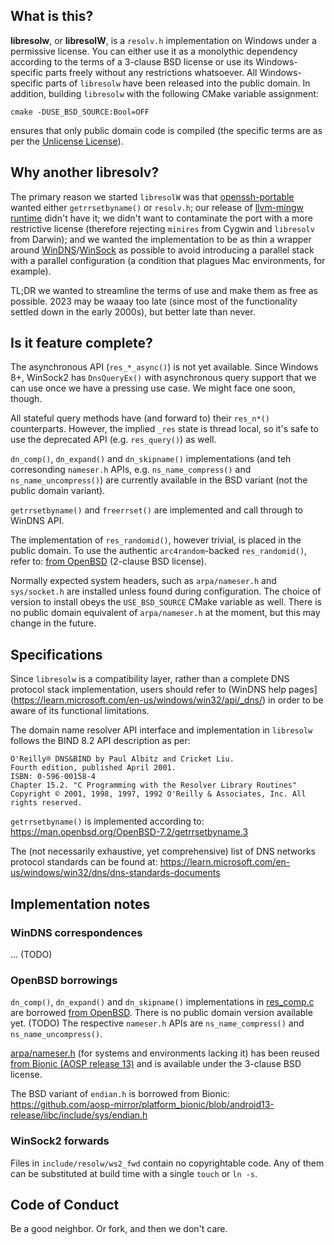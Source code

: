 ## What is this?

**libresolw**, or **libresolW**, is a `resolv.h` implementation on Windows under a permissive license.
You can either use it as a monolythic dependency according to the terms of a 3-clause BSD license or
use its Windows-specific parts freely without any restrictions whatsoever. All Windows-specific parts
of `libresolw` have been released into the public domain. In addition, building `libresolw` with the
following CMake variable assignment:

```
cmake -DUSE_BSD_SOURCE:Bool=OFF
```

ensures that only public domain code is compiled (the specific terms are as per the [Unlicense License](https://unlicense.org/)).

## Why another libresolv?

The primary reason we started `libresolW` was that [openssh-portable](https://github.com/openssh/openssh-portable) wanted either
`getrrsetbyname()` or `resolv.h`; our release of [llvm-mingw runtime](https://github.com/armdevvel/llvm-mingw/releases/tag/14.0)
didn't have it; we didn't want to contaminate the port with a more restrictive license (therefore rejecting `minires` from Cygwin
and `libresolv` from Darwin); and we wanted the implementation to be as thin a wrapper around
[WinDNS](https://learn.microsoft.com/en-us/windows/win32/api/_dns/)/[WinSock](https://learn.microsoft.com/en-us/windows/win32/api/_winsock/)
as possible to avoid introducing a parallel stack with a parallel configuration (a condition that plagues Mac environments, for example).

TL;DR we wanted to streamline the terms of use and make them as free as possible. 2023 may be waaay too late
(since most of the functionality settled down in the early 2000s), but better late than never.

## Is it feature complete?

The asynchronous API (`res_*_async()`) is not yet available. Since Windows 8+, WinSock2 has `DnsQueryEx()` with asynchronous query support
that we can use once we have a pressing use case. We might face one soon, though.

All stateful query methods have (and forward to) their `res_n*()` counterparts. However, the implied `_res` state is thread local, so it's
safe to use the deprecated API (e.g. `res_query()`) as well.

`dn_comp()`, `dn_expand()` and `dn_skipname()` implementations (and teh corresonding `nameser.h` APIs, e.g.
`ns_name_compress()` and `ns_name_uncompress()`) are currently available in the BSD variant (not the public domain variant).

`getrrsetbyname()` and `freerrset()` are implemented and call through to WinDNS API.

The implementation of `res_randomid()`, however trivial, is placed in the public domain. To use the authentic `arc4random`-backed `res_randomid()`,
refer to: [from OpenBSD](https://github.com/treeswift/openbsd-src/blob/2023-02-13/lib/libc/net/res_random.c) (2-clause BSD license).

Normally expected system headers, such as `arpa/nameser.h` and `sys/socket.h` are installed unless found during configuration. The choice of
version to install obeys the `USE_BSD_SOURCE` CMake variable as well. There is no public domain equivalent of `arpa/nameser.h` at the moment,
but this may change in the future.

## Specifications

Since `libresolw` is a compatibility layer, rather than a complete DNS protocol stack implementation, users should
refer to (WinDNS help pages](https://learn.microsoft.com/en-us/windows/win32/api/_dns/) in order to be aware of its
functional limitations.

The domain name resolver API interface and implementation in `libresolw` follows the BIND 8.2 API description as per:

```
O'Reilly® DNS&BIND by Paul Albitz and Cricket Liu.
Fourth edition, published April 2001.
ISBN: 0-596-00158-4
Chapter 15.2. "C Programming with the Resolver Library Routines"
Copyright © 2001, 1998, 1997, 1992 O'Reilly & Associates, Inc. All rights reserved.
```

`getrrsetbyname()` is implemented according to: https://man.openbsd.org/OpenBSD-7.2/getrrsetbyname.3

The (not necessarily exhaustive, yet comprehensive) list of DNS networks protocol standards can be found at:
https://learn.microsoft.com/en-us/windows/win32/dns/dns-standards-documents

## Implementation notes

### WinDNS correspondences

… (TODO)

### OpenBSD borrowings

`dn_comp()`, `dn_expand()` and `dn_skipname()` implementations in [res_comp.c](src/xxbsd/res_comp.c) are borrowed
[from OpenBSD](https://github.com/treeswift/openbsd-src/blob/2023-02-13/lib/libc/net/res_comp.c).
There is no public domain version available yet.
(TODO) The respective `nameser.h` APIs are `ns_name_compress()` and `ns_name_uncompress()`.

[arpa/nameser.h](include/nameser_h/arpa/nameser.h) (for systems and environments lacking it) has been reused
[from Bionic (AOSP release 13)](https://github.com/aosp-mirror/platform_bionic/tree/android13-release/libc/include/arpa)
and is available under the 3-clause BSD license.

The BSD variant of `endian.h` is borrowed from Bionic: https://github.com/aosp-mirror/platform_bionic/blob/android13-release/libc/include/sys/endian.h

### WinSock2 forwards

Files in `include/resolw/ws2_fwd` contain no copyrightable code. Any of them can be substituted at build time with a single `touch` or `ln -s`.

## Code of Conduct

Be a good neighbor. Or fork, and then we don't care.
